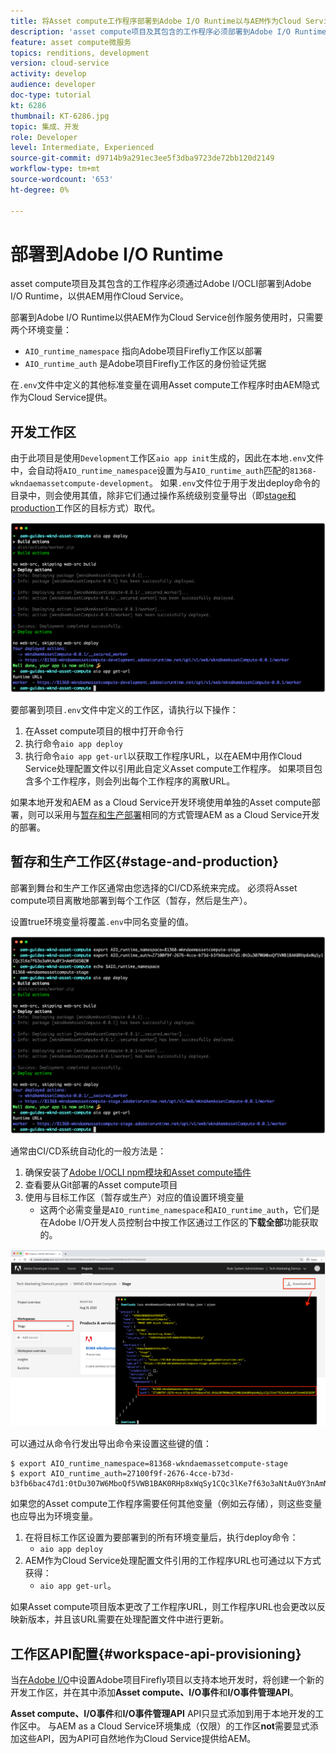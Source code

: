 ```yaml
---
title: 将Asset compute工作程序部署到Adobe I/O Runtime以与AEM作为Cloud Service使用
description: 'asset compute项目及其包含的工作程序必须部署到Adobe I/O Runtime，以供AEM用作Cloud Service。 '
feature: asset compute微服务
topics: renditions, development
version: cloud-service
activity: develop
audience: developer
doc-type: tutorial
kt: 6286
thumbnail: KT-6286.jpg
topic: 集成、开发
role: Developer
level: Intermediate, Experienced
source-git-commit: d9714b9a291ec3ee5f3dba9723de72bb120d2149
workflow-type: tm+mt
source-wordcount: '653'
ht-degree: 0%

---
```



# 部署到Adobe I/O Runtime

asset compute项目及其包含的工作程序必须通过Adobe I/OCLI部署到Adobe I/O Runtime，以供AEM用作Cloud Service。

部署到Adobe I/O Runtime以供AEM作为Cloud Service创作服务使用时，只需要两个环境变量：

+ `AIO_runtime_namespace` 指向Adobe项目Firefly工作区以部署
+ `AIO_runtime_auth` 是Adobe项目Firefly工作区的身份验证凭据

在`.env`文件中定义的其他标准变量在调用Asset compute工作程序时由AEM隐式作为Cloud Service提供。

## 开发工作区

由于此项目是使用`Development`工作区`aio app init`生成的，因此在本地`.env`文件中，会自动将`AIO_runtime_namespace`设置为与`AIO_runtime_auth`匹配的`81368-wkndaemassetcompute-development`。  如果`.env`文件位于用于发出deploy命令的目录中，则会使用其值，除非它们通过操作系统级别变量导出（即[stage和production](#stage-and-production)工作区的目标方式）取代。

![使用env变量部署aio应用程序](./assets/runtime/development__aio.png)

要部署到项目`.env`文件中定义的工作区，请执行以下操作：

1. 在Asset compute项目的根中打开命令行
1. 执行命令`aio app deploy`
1. 执行命令`aio app get-url`以获取工作程序URL，以在AEM中用作Cloud Service处理配置文件以引用此自定义Asset compute工作程序。 如果项目包含多个工作程序，则会列出每个工作程序的离散URL。

如果本地开发和AEM as a Cloud Service开发环境使用单独的Asset compute部署，则可以采用与[暂存和生产部署](#stage-and-production)相同的方式管理AEM as a Cloud Service开发的部署。

## 暂存和生产工作区{#stage-and-production}

部署到舞台和生产工作区通常由您选择的CI/CD系统来完成。 必须将Asset compute项目离散地部署到每个工作区（暂存，然后是生产）。

设置true环境变量将覆盖`.env`中同名变量的值。

![使用导出变量部署aio应用程序](./assets/runtime/stage__export-and-aio.png)

通常由CI/CD系统自动化的一般方法是：

1. 确保安装了[Adobe I/OCLI npm模块和Asset compute插件](../set-up/development-environment.md#aio)
1. 查看要从Git部署的Asset compute项目
1. 使用与目标工作区（暂存或生产）对应的值设置环境变量
   + 这两个必需变量是`AIO_runtime_namespace`和`AIO_runtime_auth`，它们是在Adobe I/O开发人员控制台中按工作区通过工作区的&#x200B;__下载全部__&#x200B;功能获取的。

![Adobe开发人员控制台 — AIO运行时命名空间和身份验证](./assets/runtime/stage-auth-namespace.png)

可以通过从命令行发出导出命令来设置这些键的值：

```
$ export AIO_runtime_namespace=81368-wkndaemassetcompute-stage
$ export AIO_runtime_auth=27100f9f-2676-4cce-b73d-b3fb6bac47d1:0tDu307W6MboQf5VWB1BAK0RHp8xWqSy1CQc3lKe7f63o3aNtAu0Y3nAmN56502W
```

如果您的Asset compute工作程序需要任何其他变量（例如云存储），则这些变量也应导出为环境变量。

1. 在将目标工作区设置为要部署到的所有环境变量后，执行deploy命令：
   + `aio app deploy`
1. AEM作为Cloud Service处理配置文件引用的工作程序URL也可通过以下方式获得：
   + `aio app get-url`。

如果Asset compute项目版本更改了工作程序URL，则工作程序URL也会更改以反映新版本，并且该URL需要在处理配置文件中进行更新。

## 工作区API配置{#workspace-api-provisioning}

当[在Adobe I/O](../set-up/firefly.md)中设置Adobe项目Firefly项目以支持本地开发时，将创建一个新的开发工作区，并在其中添加&#x200B;__Asset compute、I/O事件__&#x200B;和&#x200B;__I/O事件管理API__。

__Asset compute、I/O事件__&#x200B;和&#x200B;__I/O事件管理API__ API只显式添加到用于本地开发的工作区中。 与AEM as a Cloud Service环境集成（仅限）的工作区&#x200B;__not__&#x200B;需要显式添加这些API，因为API可自然地作为Cloud Service提供给AEM。
